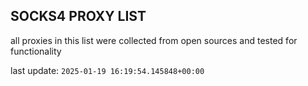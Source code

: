 ## SOCKS4 PROXY LIST

all proxies in this list were collected from open sources and tested for functionality

last update: `2025-01-19 16:19:54.145848+00:00`